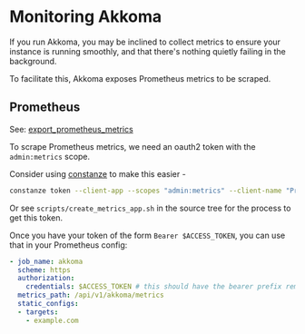 # Monitoring Akkoma

If you run Akkoma, you may be inclined to collect metrics to ensure your instance is running smoothly,
and that there's nothing quietly failing in the background.

To facilitate this, Akkoma exposes Prometheus metrics to be scraped.

## Prometheus

See: [export\_prometheus\_metrics](../../configuration/cheatsheet#instance)

To scrape Prometheus metrics, we need an oauth2 token with the `admin:metrics` scope.

Consider using [constanze](https://akkoma.dev/AkkomaGang/constanze) to make this easier -

```bash
constanze token --client-app --scopes "admin:metrics" --client-name "Prometheus"
```

Or see `scripts/create_metrics_app.sh` in the source tree for the process to get this token.

Once you have your token of the form `Bearer $ACCESS_TOKEN`, you can use that in your Prometheus config:

```yaml
- job_name: akkoma
  scheme: https
  authorization:
    credentials: $ACCESS_TOKEN # this should have the bearer prefix removed
  metrics_path: /api/v1/akkoma/metrics
  static_configs:
  - targets:
    - example.com
```

